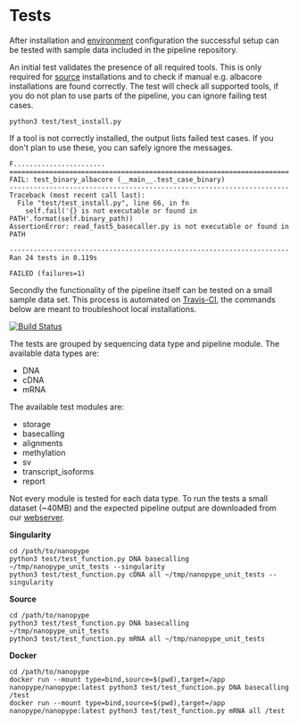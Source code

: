 # Tests

After installation and [environment](configuration.md) configuration the successful setup can be tested with sample data included in the pipeline repository.

An initial test validates the presence of all required tools. This is only required for [source](src.md) installations and to check if manual e.g. albacore installations are found correctly. The test will check all supported tools, if you do not plan to use parts of the pipeline, you can ignore failing test cases.

    python3 test/test_install.py

If a tool is not correctly installed, the output lists failed test cases. If you don't plan to use these, you can safely ignore the messages.

```
F.......................
======================================================================
FAIL: test_binary_albacore (__main__.test_case_binary)
----------------------------------------------------------------------
Traceback (most recent call last):
  File "test/test_install.py", line 66, in fn
    self.fail('{} is not executable or found in PATH'.format(self.binary_path))
AssertionError: read_fast5_basecaller.py is not executable or found in PATH

----------------------------------------------------------------------
Ran 24 tests in 0.119s

FAILED (failures=1)
```

Secondly the functionality of the pipeline itself can be tested on a small sample data set. This process is automated on [Travis-CI](https://travis-ci.org/github/giesselmann/nanopype), the commands below are meant to troubleshoot local installations.

[![Build Status](https://travis-ci.org/giesselmann/nanopype.svg?branch=master)](https://travis-ci.org/giesselmann/nanopype)

The tests are grouped by sequencing data type and pipeline module. The available data types are:

* DNA
* cDNA
* mRNA

The available test modules are:

* storage
* basecalling
* alignments
* methylation
* sv
* transcript_isoforms
* report

Not every module is tested for each data type. To run the tests a small dataset (~40MB) and the expected pipeline output are downloaded from our [webserver](https://owww.molgen.mpg.de/~nanopype/unit_tests/).

**Singularity**

```
cd /path/to/nanopype
python3 test/test_function.py DNA basecalling ~/tmp/nanopype_unit_tests --singularity
python3 test/test_function.py cDNA all ~/tmp/nanopype_unit_tests --singularity
```

**Source**

```
cd /path/to/nanopype
python3 test/test_function.py DNA basecalling ~/tmp/nanopype_unit_tests
python3 test/test_function.py mRNA all ~/tmp/nanopype_unit_tests
```

**Docker**

```
cd /path/to/nanopype
docker run --mount type=bind,source=$(pwd),target=/app nanopype/nanopype:latest python3 test/test_function.py DNA basecalling /test
docker run --mount type=bind,source=$(pwd),target=/app nanopype/nanopype:latest python3 test/test_function.py mRNA all /test
```
